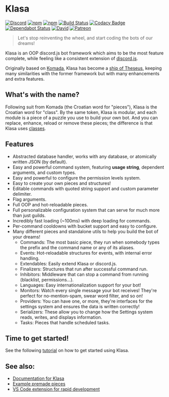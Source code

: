 # Klasa

[![Discord](https://discordapp.com/api/guilds/339942739275677727/embed.png)](https://discord.gg/FpEFSyY)
[![npm](https://img.shields.io/npm/v/klasa.svg?maxAge=3600)](https://www.npmjs.com/package/klasa)
[![npm](https://img.shields.io/npm/dt/klasa.svg?maxAge=3600)](https://www.npmjs.com/package/klasa)
[![Build Status](https://travis-ci.org/dirigeants/klasa.svg?branch=master)](https://travis-ci.org/dirigeants/klasa)
[![Codacy Badge](https://api.codacy.com/project/badge/Grade/e7b37b1f57134a5b9e1f43127df64388)](https://www.codacy.com/app/dirigeants/klasa?utm_source=github.com&amp;utm_medium=referral&amp;utm_content=dirigeants/klasa&amp;utm_campaign=Badge_Grade)
[![Dependabot Status](https://api.dependabot.com/badges/status?host=github&repo=dirigeants/klasa)](https://dependabot.com)
[![David](https://img.shields.io/david/dirigeants/klasa.svg?maxAge=3600)](https://david-dm.org/dirigeants/klasa)
[![Patreon](https://img.shields.io/badge/donate-patreon-F96854.svg)](https://www.patreon.com/klasa)

> Let's stop reinventing the wheel, and start coding the bots of our dreams!

Klasa is an OOP discord.js bot framework which aims to be the most feature complete, while feeling like a consistent extension of [discord.js](https://github.com/discordjs/discord.js).

Originally based on [Komada](https://github.com/dirigeants/komada), Klasa has become a [ship of Theseus](https://en.wikipedia.org/wiki/Ship_of_Theseus), keeping many similarities with the former framework but with many enhancements and extra features.

## What's with the name?

Following suit from Komada (the Croatian word for "pieces"), Klasa is the Croatian word for "class". By the same token, Klasa is modular, and each module is a piece of a puzzle you use to build your own bot. And you can replace, enhance, reload or remove these pieces; the difference is that Klasa uses [classes](https://developer.mozilla.org/en-US/docs/Web/JavaScript/Reference/Classes).

## Features

- Abstracted database handler, works with any database, or atomically written JSON (by default).
- Easy and powerful command system, featuring **usage string**, dependent arguments, and custom types.
- Easy and powerful to configure the permission levels system.
- Easy to create your own pieces and structures!
- Editable commands with quoted string support and custom parameter delimiter.
- Flag arguments.
- Full OOP and hot-reloadable pieces.
- Full personalizable configuration system that can serve for much more than just guilds.
- Incredibly fast loading (~100ms) with deep loading for commands.
- Per-command cooldowns with bucket support and easy to configure.
- Many different pieces and standalone utils to help you build the bot of your dreams!
    - Commands: The most basic piece, they run when somebody types the prefix and the command name or any of its aliases.
    - Events: Hot-reloadable structures for events, with internal error handling.
    - Extendables: Easily extend Klasa or discord.js.
    - Finalizers: Structures that run after successful command run.
    - Inhibitors: Middleware that can stop a command from running (blacklist, permissions...).
    - Languages: Easy internationalization support for your bot!
    - Monitors: Watch every single message your bot receives! They're perfect for no-mention-spam, swear word filter, and so on!
    - Providers: You can have one, or more, they're interfaces for the settings system and ensures the data is written correctly!
    - Serializers: These allow you to change how the Settings system reads, writes, and displays information.
    - Tasks: Pieces that handle scheduled tasks.

## Time to get started!

See the following [tutorial](https://klasa.js.org/#/docs/main/stable/Getting%20Started/GettingStarted) on how to get started using Klasa.

## See also:

- [Documentation for Klasa](https://klasa.js.org)
- [Example premade pieces](https://github.com/dirigeants/klasa-pieces)
- [VS Code extension for rapid development](https://marketplace.visualstudio.com/items?itemName=bdistin.klasa-vscode)
